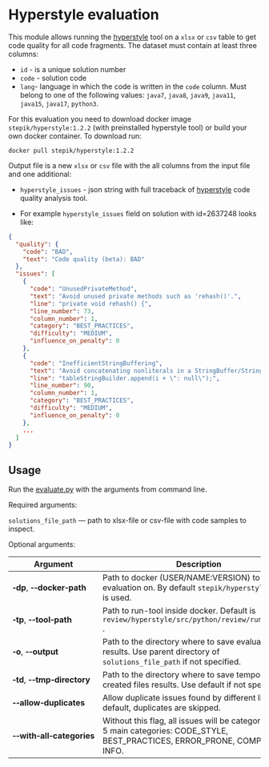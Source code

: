 # Hyperstyle evaluation

This module allows running the [hyperstyle](https://github.com/hyperskill/hyperstyle/blob/main/README.md) tool on a `xlsx` or `csv` table to get code quality for all code fragments. 
The dataset must contain at least three columns: 
- `id` - is a unique solution number
- `code` - solution code
- `lang`- language in which the code is written in the `code` column. Must belong to one of the following values: `java7`, `java8`, `java9`, `java11`, `java15`, `java17`, `python3`.

For this evaluation you need to download docker image `stepik/hyperstyle:1.2.2` (with preinstalled hyperstyle tool) 
or build your own docker container. To download run:
```shell
docker pull stepik/hyperstyle:1.2.2
```

Output file is a new `xlsx` or `csv` file with the all columns from the input file and one additional:
- `hyperstyle_issues` - json string with full traceback of [hyperstyle](https://github.com/hyperskill/hyperstyle/blob/main/README.md) code quality analysis tool.

- For example `hyperstyle_issues` field on solution with id=2637248 looks like:

```json
{
  "quality": {
    "code": "BAD",
    "text": "Code quality (beta): BAD"
  },
  "issues": [
    {
      "code": "UnusedPrivateMethod",
      "text": "Avoid unused private methods such as 'rehash()'.",
      "line": "private void rehash() {",
      "line_number": 73,
      "column_number": 1,
      "category": "BEST_PRACTICES",
      "difficulty": "MEDIUM",
      "influence_on_penalty": 0
    },
    {
      "code": "InefficientStringBuffering",
      "text": "Avoid concatenating nonliterals in a StringBuffer/StringBuilder constructor or append().",
      "line": "tableStringBuilder.append(i + \": null\");",
      "line_number": 90,
      "column_number": 1,
      "category": "BEST_PRACTICES",
      "difficulty": "MEDIUM",
      "influence_on_penalty": 0
    },
    ...
  ]
}
```

## Usage

Run the [evaluate.py](evaluate.py) with the arguments from command line.

Required arguments:

`solutions_file_path` — path to xlsx-file or csv-file with code samples to inspect.

Optional arguments:

| Argument                                             | Description                                                                                                                          |
|------------------------------------------------------|--------------------------------------------------------------------------------------------------------------------------------------|
| **&#8209;dp**, **&#8209;&#8209;docker&#8209;path**   | Path to docker (USER/NAME:VERSION) to run evaluation on. By default `stepik/hyperstyle:1.2.2` is used.                               |
| **&#8209;tp**, **&#8209;&#8209;tool&#8209;path**     | Path to run-tool inside docker. Default is `review/hyperstyle/src/python/review/run_tool.py` .                                       |
| **&#8209;o**, **&#8209;&#8209;output**               | Path to the directory where to save evaluation results. Use parent directory of `solutions_file_path` if not specified.              |
| **&#8209;td**, **&#8209;&#8209;tmp&#8209;directory** | Path to the directory where to save temporary created files results. Use default if not specified.                                   |
| **&#8209;&#8209;allow&#8209;duplicates**             | Allow duplicate issues found by different linters. By default, duplicates are skipped.                                               |
| **&#8209;&#8209;with&#8209;all&#8209;categories**    | Without this flag, all issues will be categorized into 5 main categories: CODE_STYLE, BEST_PRACTICES, ERROR_PRONE, COMPLEXITY, INFO. |